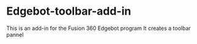 # Edgebot-toolbar-add-in

This is an add-in for the Fusion 360 Edgebot program
It creates a toolbar pannel
